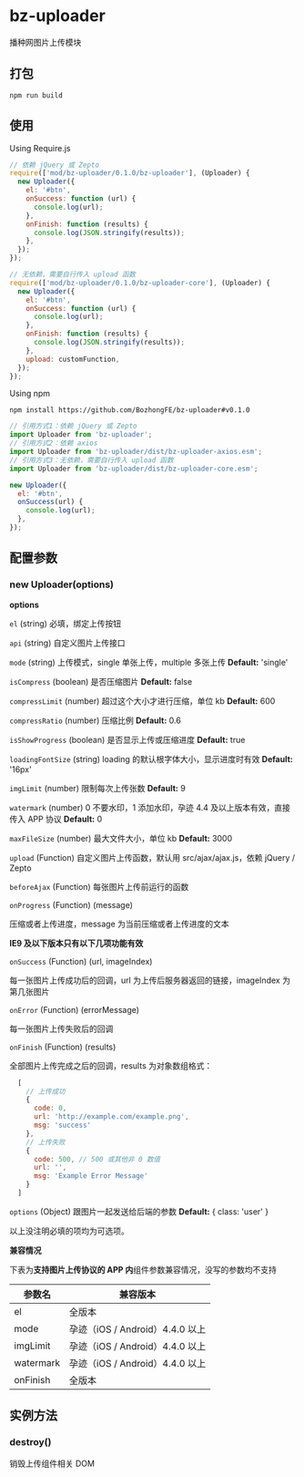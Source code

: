 # bz-uploader

播种网图片上传模块

## 打包

```shell
npm run build
```

## 使用

Using Require.js

```javascript
// 依赖 jQuery 或 Zepto
require(['mod/bz-uploader/0.1.0/bz-uploader'], (Uploader) {
  new Uploader({
    el: '#btn',
    onSuccess: function (url) {
      console.log(url);
    },
    onFinish: function (results) {
      console.log(JSON.stringify(results));
    },
  });
});

// 无依赖，需要自行传入 upload 函数
require(['mod/bz-uploader/0.1.0/bz-uploader-core'], (Uploader) {
  new Uploader({
    el: '#btn',
    onSuccess: function (url) {
      console.log(url);
    },
    onFinish: function (results) {
      console.log(JSON.stringify(results));
    },
    upload: customFunction,
  });
});
```

Using npm

```shell
npm install https://github.com/BozhongFE/bz-uploader#v0.1.0
```

```javascript
// 引用方式1：依赖 jQuery 或 Zepto
import Uploader from 'bz-uploader';
// 引用方式2：依赖 axios
import Uploader from 'bz-uploader/dist/bz-uploader-axios.esm';
// 引用方式3：无依赖，需要自行传入 upload 函数
import Uploader from 'bz-uploader/dist/bz-uploader-core.esm';

new Uploader({
  el: '#btn',
  onSuccess(url) {
    console.log(url);
  },
});
```

## 配置参数

### new Uploader(options)

**options**

`el` (string) 必填，绑定上传按钮

`api` (string) 自定义图片上传接口

`mode` (string) 上传模式，single 单张上传，multiple 多张上传 **Default:** 'single'

`isCompress` (boolean) 是否压缩图片 **Default:** false

`compressLimit` (number) 超过这个大小才进行压缩，单位 kb **Default:** 600

`compressRatio` (number) 压缩比例 **Default:** 0.6

`isShowProgress` (boolean) 是否显示上传或压缩进度 **Default:** true

`loadingFontSize` (string) loading 的默认根字体大小，显示进度时有效 **Default:** '16px'

`imgLimit` (number) 限制每次上传张数 **Default:** 9

`watermark` (number) 0 不要水印，1 添加水印，孕迹 4.4 及以上版本有效，直接传入 APP 协议 **Default:** 0

`maxFileSize` (number) 最大文件大小，单位 kb **Default:** 3000

`upload` (Function) 自定义图片上传函数，默认用 src/ajax/ajax.js，依赖 jQuery / Zepto

`beforeAjax` (Function) 每张图片上传前运行的函数

`onProgress` (Function) (message)
  
  压缩或者上传进度，message 为当前压缩或者上传进度的文本

  **IE9 及以下版本只有以下几项功能有效**

`onSuccess` (Function) (url, imageIndex)

  每一张图片上传成功后的回调，url 为上传后服务器返回的链接，imageIndex 为第几张图片

`onError` (Function) (errorMessage)

  每一张图片上传失败后的回调

`onFinish` (Function) (results)

  全部图片上传完成之后的回调，results 为对象数组格式：

```javascript
  [
    // 上传成功
    {
      code: 0,
      url: 'http://example.com/example.png',
      msg: 'success'
    },
    // 上传失败
    {
      code: 500, // 500 或其他非 0 数值
      url: '',
      msg: 'Example Error Message'
    }
  ]
```

`options` (Object) 跟图片一起发送给后端的参数 **Default:** { class: 'user' }

以上没注明必填的项均为可选项。

**兼容情况**

下表为**支持图片上传协议的 APP 内**组件参数兼容情况，没写的参数均不支持

参数名 | 兼容版本
---- | ----
el | 全版本
mode | 孕迹（iOS / Android）4.4.0 以上
imgLimit | 孕迹（iOS / Android）4.4.0 以上
watermark | 孕迹（iOS / Android）4.4.0 以上
onFinish | 全版本

## 实例方法

### destroy()

销毁上传组件相关 DOM